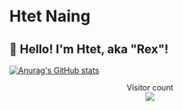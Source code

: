 # Htet Naing

<h2>👋 Hello! I'm Htet, aka "Rex"!</h2>

[![Anurag's GitHub stats](https://github-readme-stats.vercel.app/api?username=htetnaing0814&count_private=true&theme=tokyonight)](https://github.com/anuraghazra/github-readme-stats)

<p align='center'> 
  Visitor count<br>
  <img src="https://profile-counter.glitch.me/htetnaing0814/count.svg" />
</p>
